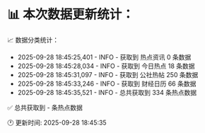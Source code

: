 📊 本次数据更新统计：
==========================

📈 数据分类统计：
- 2025-09-28 18:45:25,401 - INFO - 获取到 热点资讯 0 条数据
- 2025-09-28 18:45:28,034 - INFO - 获取到 今日热点 18 条数据
- 2025-09-28 18:45:31,097 - INFO - 获取到 公社热帖 250 条数据
- 2025-09-28 18:45:33,246 - INFO - 获取到 财经日历 66 条数据
- 2025-09-28 18:45:35,521 - INFO - 总共获取到 334 条热点数据

✅ 总共获取到 - 条热点数据

🕐 更新时间: 2025-09-28 18:45:35
